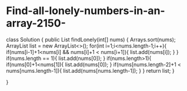 # Find-all-lonely-numbers-in-an-array-2150-
class Solution {
    public List<Integer> findLonely(int[] nums) {
        Arrays.sort(nums);
         ArrayList<Integer> list = new ArrayList<>();
        for(int i=1;i<nums.length-1;i++){
            if(nums[i-1]+1<nums[i] && nums[i]+1 < nums[i+1]){
                list.add(nums[i]);
            }
        }
        if(nums.length == 1){
            list.add(nums[0]);
        }
        if(nums.length>1){
            if(nums[0]+1<nums[1]){
                list.add(nums[0]);
            }
            if(nums[nums.length-2]+1 < nums[nums.length-1]){
                list.add(nums[nums.length-1]);
            }
        }
        return list;
    }
    
}

